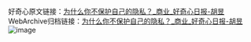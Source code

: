 好奇心原文链接：[为什么你不保护自己的隐私？_商业_好奇心日报-胡昱](https://www.qdaily.com/articles/8521.html)
WebArchive归档链接：[为什么你不保护自己的隐私？_商业_好奇心日报-胡昱](http://web.archive.org/web/20190623153031/https://www.qdaily.com/articles/8521.html)
![image](http://ww3.sinaimg.cn/large/007d5XDpgy1g3vdewce9kj30u02xc1kx)
